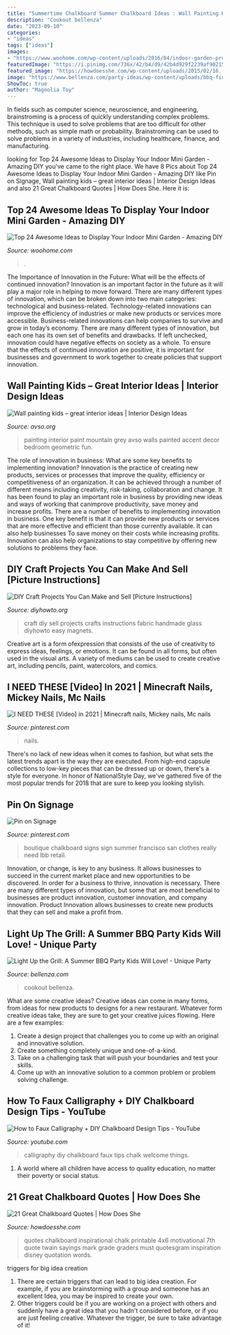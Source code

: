 ```yaml
---
title: "Summertime Chalkboard Summer Chalkboard Ideas : Wall Painting Kids – Great Interior Ideas"
description: "Cookout bellenza"
date: "2023-09-10"
categories:
- "ideas"
tags: ["ideas"]
images:
- "https://www.woohome.com/wp-content/uploads/2016/04/indoor-garden-projects-13.jpg"
featuredImage: "https://i.pinimg.com/736x/42/b4/d9/42b4d929f2239af90215c9d363220e67.jpg"
featured_image: "https://howdoesshe.com/wp-content/uploads/2015/02/16.-chalkboard.jpg"
image: "https://www.bellenza.com/party-ideas/wp-content/uploads/bbq-finds1.jpg"
ShowToc: true
author: "Magnolia Toy"
---
```



In fields such as computer science, neuroscience, and engineering, brainstroming is a process of quickly understanding complex problems. This technique is used to solve problems that are too difficult for other methods, such as simple math or probability. Brainstroming can be used to solve problems in a variety of industries, including healthcare, finance, and manufacturing.

	

		
looking for Top 24 Awesome Ideas to Display Your Indoor Mini Garden - Amazing DIY you've came to the right place. We have 8 Pics about Top 24 Awesome Ideas to Display Your Indoor Mini Garden - Amazing DIY like Pin on Signage, Wall painting kids – great interior ideas | Interior Design Ideas and also 21 Great Chalkboard Quotes | How Does She. Here it is:
		
    
## Top 24 Awesome Ideas To Display Your Indoor Mini Garden - Amazing DIY

<img loading=lazy src="https://www.woohome.com/wp-content/uploads/2016/04/indoor-garden-projects-13.jpg" onerror="this.onerror=null;this.src='https://tse2.mm.bing.net/th?id=OIP.Ki_UXHZ1V1w7he8dPZSgBAHaLH&amp;pid=15.1';" alt="Top 24 Awesome Ideas to Display Your Indoor Mini Garden - Amazing DIY">

_Source: woohome.com_

>. 

	

The Importance of Innovation in the Future: What will be the effects of continued innovation?
Innovation is an important factor in the future as it will play a major role in helping to move forward. There are many different types of innovation, which can be broken down into two main categories: technological and business-related. Technology-related innovations can improve the efficiency of industries or make new products or services more accessible. Business-related innovations can help companies to survive and grow in today’s economy. There are many different types of innovation, but each one has its own set of benefits and drawbacks. If left unchecked, innovation could have negative effects on society as a whole. To ensure that the effects of continued innovation are positive, it is important for businesses and government to work together to create policies that support innovation.

    
## Wall Painting Kids – Great Interior Ideas | Interior Design Ideas

<img loading=lazy src="http://www.avso.org/wp-content/uploads/files/9/0/9/wall-painting-kids-great-interior-ideas-24-909.jpg" onerror="this.onerror=null;this.src='https://tse4.mm.bing.net/th?id=OIP.50zXf2i7jhd0HSF4c0pDSwHaLH&amp;pid=15.1';" alt="Wall painting kids – great interior ideas | Interior Design Ideas">

_Source: avso.org_

>painting interior paint mountain grey avso walls painted accent decor bedroom geometric fun. 

	

The role of innovation in business: What are some key benefits to implementing innovation?
Innovation is the practice of creating new products, services or processes that improve the quality, efficiency or competitiveness of an organization. It can be achieved through a number of different means including creativity, risk-taking, collaboration and change. It has been found to play an important role in business by providing new ideas and ways of working that canimprove productivity, save money and increase profits.
There are a number of benefits to implementing innovation in business. One key benefit is that it can provide new products or services that are more effective and efficient than those currently available. It can also help businesses To save money on their costs while increasing profits. Innovation can also help organizations to stay competitive by offering new solutions to problems they face.

    
## DIY Craft Projects You Can Make And Sell [Picture Instructions]

<img loading=lazy src="http://www.diyhowto.org/wp-content/uploads/DIYHowto-DIY-Craft-Projects-You-Can-Make-and-Sell-02.jpg" onerror="this.onerror=null;this.src='https://tse2.mm.bing.net/th?id=OIP.o5gcKhxcPByS8YhTX19SnQHaKZ&amp;pid=15.1';" alt="DIY Craft Projects You Can Make and Sell [Picture Instructions]">

_Source: diyhowto.org_

>craft diy sell projects crafts instructions fabric handmade glass diyhowto easy magnets. 

	

Creative art is a form ofexpression that consists of the use of creativity to express ideas, feelings, or emotions. It can be found in all forms, but often used in the visual arts. A variety of mediums can be used to create creative art, including pencils, paint, watercolors, and comics.

    
## I NEED THESE [Video] In 2021 | Minecraft Nails, Mickey Nails, Mc Nails

<img loading=lazy src="https://i.pinimg.com/736x/42/b4/d9/42b4d929f2239af90215c9d363220e67.jpg" onerror="this.onerror=null;this.src='https://tse4.mm.bing.net/th?id=OIP.elahxmujbcOYPazIr-iZcQAAAA&amp;pid=15.1';" alt="I NEED THESE [Video] in 2021 | Minecraft nails, Mickey nails, Mc nails">

_Source: pinterest.com_

>nails. 

	

There's no lack of new ideas when it comes to fashion, but what sets the latest trends apart is the way they are executed. From high-end capsule collections to low-key pieces that can be dressed up or down, there's a style for everyone. In honor of NationalStyle Day, we've gathered five of the most popular trends for 2018 that are sure to keep you looking stylish.

    
## Pin On Signage

<img loading=lazy src="https://i.pinimg.com/736x/4b/5f/88/4b5f883097d56648c772c215bdea7dce.jpg" onerror="this.onerror=null;this.src='https://tse1.mm.bing.net/th?id=OIP.LH7r7LcJYIxtXo5s0gEggAHaJ3&amp;pid=15.1';" alt="Pin on Signage">

_Source: pinterest.com_

>boutique chalkboard signs sign summer francisco san clothes really need lbb retail. 

	

Innovation, or change, is key to any business. It allows businesses to succeed in the current market place and new opportunities to be discovered. In order for a business to thrive, innovation is necessary. There are many different types of innovation, but some that are most beneficial to businesses are product innovation, customer innovation, and company innovation. Product Innovation allows businesses to create new products that they can sell and make a profit from.

    
## Light Up The Grill: A Summer BBQ Party Kids Will Love! - Unique Party

<img loading=lazy src="https://www.bellenza.com/party-ideas/wp-content/uploads/bbq-finds1.jpg" onerror="this.onerror=null;this.src='https://tse3.mm.bing.net/th?id=OIP.gIuSEbH2WrPWtxIwZ6ZVTQHaOL&amp;pid=15.1';" alt="Light Up the Grill: A Summer BBQ Party Kids Will Love! - Unique Party">

_Source: bellenza.com_

>cookout bellenza. 

	

What are some creative ideas?
Creative ideas can come in many forms, from ideas for new products to designs for a new restaurant. Whatever form creative ideas take, they are sure to get your creative juices flowing. Here are a few examples: 
1. Create a design project that challenges you to come up with an original and innovative solution.
2. Create something completely unique and one-of-a-kind.
3. Take on a challenging task that will push your boundaries and test your skills.
4. Come up with an innovative solution to a common problem or problem solving challenge.

    
## How To Faux Calligraphy + DIY Chalkboard Design Tips - YouTube

<img loading=lazy src="https://i.ytimg.com/vi/nIUQP1GWJ1g/maxresdefault.jpg" onerror="this.onerror=null;this.src='https://tse1.mm.bing.net/th?id=OIP.KDrGPiJSDacgLPZzz5Z4igHaEK&amp;pid=15.1';" alt="How to Faux Calligraphy + DIY Chalkboard Design Tips - YouTube">

_Source: youtube.com_

>calligraphy diy chalkboard faux tips chalk welcome things. 

	

1. A world where all children have access to quality education, no matter their poverty or social status. 

    
## 21 Great Chalkboard Quotes | How Does She

<img loading=lazy src="https://howdoesshe.com/wp-content/uploads/2015/02/16.-chalkboard.jpg" onerror="this.onerror=null;this.src='https://tse4.mm.bing.net/th?id=OIP.xKii97tpCJuUDNGh-IUUCQHaJY&amp;pid=15.1';" alt="21 Great Chalkboard Quotes | How Does She">

_Source: howdoesshe.com_

>quotes chalkboard inspirational chalk printable 4x6 motivational 7th quote twain sayings mark grade graders must quotesgram inspiration disney quotation words. 

	

triggers for big idea creation
1. There are certain triggers that can lead to big idea creation. For example, if you are brainstorming with a group and someone has an excellent Idea, you may be inspired to create your own. 
2. Other triggers could be if you are working on a project with others and suddenly have a great idea that you hadn't considered before, or if you are just feeling creative. Whatever the trigger, be sure to take advantage of it!

